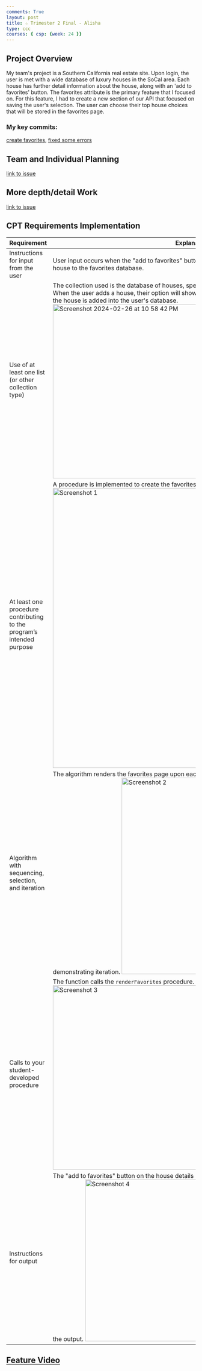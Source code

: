 ```yaml
---
comments: True
layout: post
title: ☆ Trimester 2 Final - Alisha
type: ccc
courses: { csp: {week: 24 }}
---
```


## Project Overview

My team's project is a Southern California real estate site. Upon login, the user is met with a wide database of luxury houses in the SoCal area. Each house has further detail information about the house, along with an 'add to favorites' button. The favorites attribute is the primary feature that I focused on. For this feature, I had to create a new section of our API that focused on saving the user's selection. The user can choose their top house choices that will be stored in the favorites page.

### My key commits: 
[create favorites](https://github.com/Real-Estate-Analyzation/RealEstateFrontend/commit/70b062ec7ba64f891ee9ec78137f93affe2efbac), [fixed some errors](https://github.com/Real-Estate-Analyzation/RealEstateFrontend/commit/09c7e6e70cb115e2cacdc585b0390fcede9c4df3)

## Team and Individual Planning
[link to issue](https://github.com/Real-Estate-Analyzation/RealEstateFrontend/issues/20)

## More depth/detail Work
[link to issue](https://github.com/Real-Estate-Analyzation/RealEstateFrontend/issues/17#issuecomment-1962855374)

## CPT Requirements Implementation

| Requirement                                | Explanation                                                                              |
|--------------------------------------------|------------------------------------------------------------------------|
| Instructions for input from the user        | User input occurs when the "add to favorites" button is clicked, triggering the addition of the house to the favorites database. |
| Use of at least one list (or other collection type) | The collection used is the database of houses, specifically comprised of the user's favorite picks. When the user adds a house, their option will show up on the SQLite database, demonstrating that the house is added into the user's database. <img width="463" alt="Screenshot 2024-02-26 at 10 58 42 PM" src="https://github.com/TDWolff/AtlasIndex/assets/39902320/0f01b3f0-09f5-43fe-8e64-c2f7cd031732">|
| At least one procedure contributing to the program’s intended purpose | A procedure is implemented to create the favorites page. <img width="744" alt="Screenshot 1" src="https://github.com/Real-Estate-Analyzation/RealEstateFrontend/assets/39902320/4de4e1c3-bc5c-4208-8e81-111bdc0dea4e">|
| Algorithm with sequencing, selection, and iteration | The algorithm renders the favorites page upon each user addition, involving database recreation, demonstrating iteration. <img width="522" alt="Screenshot 2" src="https://github.com/Real-Estate-Analyzation/RealEstateFrontend/assets/39902320/82e5251e-a9ff-4cb7-9df4-fd44a2746bfc">|
| Calls to your student-developed procedure   | The function calls the `renderFavorites` procedure.  <img width="490" alt="Screenshot 3" src="https://github.com/Real-Estate-Analyzation/RealEstateFrontend/assets/39902320/b06e2ffd-1cbc-43b5-9803-c6b4c6746356">|
| Instructions for output                     | The "add to favorites" button on the house details page redirects to the favorites page, displaying the output. <img width="430" alt="Screenshot 4" src="https://github.com/Real-Estate-Analyzation/RealEstateFrontend/assets/39902320/ff43f7d3-ef2a-4281-93ea-e4fd34d9a825">|

## [Feature Video](https://youtu.be/-59Q6wQGQX4)